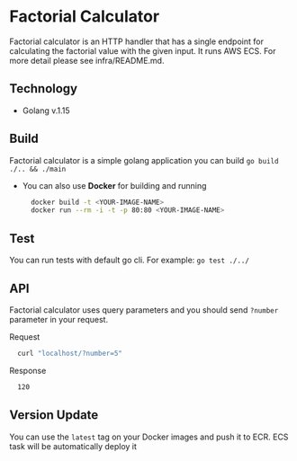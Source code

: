 # Factorial Calculator

Factorial calculator is an HTTP handler that has a single endpoint for calculating the factorial value with the given input. It runs AWS ECS. For more detail please see infra/README.md.


## Technology
* Golang v.1.15

## Build
Factorial calculator is a simple golang application you can build `go build ./.. && ./main`
- You can also use **Docker** for building and running
  ```sh
    docker build -t <YOUR-IMAGE-NAME>
    docker run --rm -i -t -p 80:80 <YOUR-IMAGE-NAME>
  ```

## Test
You can run tests with default go cli. For example: 
`go test ./../`

## API
Factorial calculator uses query parameters and you should send `?number` parameter in your request.

Request
```sh
  curl "localhost/?number=5"
````

Response
```sh
  120
```

## Version Update
You can use the `latest` tag on your Docker images and push it to ECR. ECS task will be automatically deploy it 
